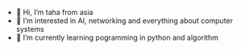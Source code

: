 - 👋 Hi, I’m taha from asia
- 👀 I’m interested in AI, networking and everything about computer systems
- 🌱 I’m currently learning pogramming in python and algorithm

<!---
ThRahmani/ThRahmani is a ✨ special ✨ repository because its `README.md` (this file) appears on your GitHub profile.
You can click the Preview link to take a look at your changes.
--->
